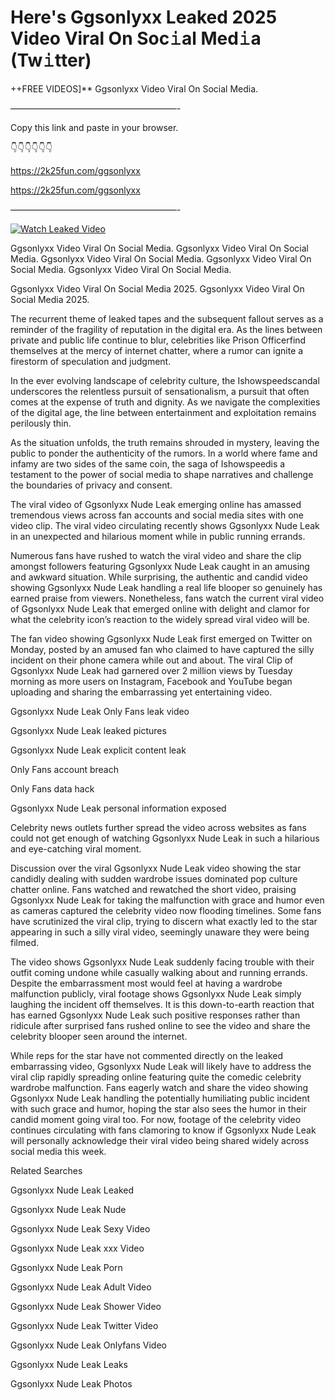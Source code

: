 # Here's Ggsonlyxx Leaked 2025 Video Viral On Soc𝚒al Med𝚒a (Tw𝚒tter)

++FREE VIDEOS]** Ggsonlyxx Video Viral On Social Media.

———————————————————-

Copy this link and paste in your browser.

👇👇👇👇👇👇

https://2k25fun.com/ggsonlyxx

https://2k25fun.com/ggsonlyxx

———————————————————-

[![Watch Leaked Video](https://miro.medium.com/v2/resize:fit:828/format:webp/1*cilzJN44JGOrTw9NJCrNHA.gif "Watch Leaked Video")](https://2k25fun.com/ggsonlyxx)

Ggsonlyxx Video Viral On Social Media. Ggsonlyxx Video Viral On Social Media. Ggsonlyxx Video Viral On Social Media. Ggsonlyxx Video Viral On Social Media. Ggsonlyxx Video Viral On Social Media.

Ggsonlyxx Video Viral On Social Media 2025. Ggsonlyxx Video Viral On Social Media 2025.

The recurrent theme of leaked tapes and the subsequent fallout serves as a reminder of the fragility of reputation in the digital era. As the lines between private and public life continue to blur, celebrities like Prison Officerfind themselves at the mercy of internet chatter, where a rumor can ignite a firestorm of speculation and judgment.

In the ever evolving landscape of celebrity culture, the Ishowspeedscandal underscores the relentless pursuit of sensationalism, a pursuit that often comes at the expense of truth and dignity. As we navigate the complexities of the digital age, the line between entertainment and exploitation remains perilously thin.

As the situation unfolds, the truth remains shrouded in mystery, leaving the public to ponder the authenticity of the rumors. In a world where fame and infamy are two sides of the same coin, the saga of Ishowspeedis a testament to the power of social media to shape narratives and challenge the boundaries of privacy and consent.

The viral video of Ggsonlyxx Nude Leak emerging online has amassed tremendous views across fan accounts and social media sites with one video clip. The viral video circulating recently shows Ggsonlyxx Nude Leak in an unexpected and hilarious moment while in public running errands.

Numerous fans have rushed to watch the viral video and share the clip amongst followers featuring Ggsonlyxx Nude Leak caught in an amusing and awkward situation. While surprising, the authentic and candid video showing Ggsonlyxx Nude Leak handling a real life blooper so genuinely has earned praise from viewers. Nonetheless, fans watch the current viral video of Ggsonlyxx Nude Leak that emerged online with delight and clamor for what the celebrity icon’s reaction to the widely spread viral video will be.

The fan video showing Ggsonlyxx Nude Leak first emerged on Twitter on Monday, posted by an amused fan who claimed to have captured the silly incident on their phone camera while out and about. The viral Clip of Ggsonlyxx Nude Leak had garnered over 2 million views by Tuesday morning as more users on Instagram, Facebook and YouTube began uploading and sharing the embarrassing yet entertaining video.

Ggsonlyxx Nude Leak Only Fans leak video

Ggsonlyxx Nude Leak leaked pictures

Ggsonlyxx Nude Leak explicit content leak

Only Fans account breach

Only Fans data hack

Ggsonlyxx Nude Leak personal information exposed

Celebrity news outlets further spread the video across websites as fans could not get enough of watching Ggsonlyxx Nude Leak in such a hilarious and eye-catching viral moment.

Discussion over the viral Ggsonlyxx Nude Leak video showing the star candidly dealing with sudden wardrobe issues dominated pop culture chatter online. Fans watched and rewatched the short video, praising Ggsonlyxx Nude Leak for taking the malfunction with grace and humor even as cameras captured the celebrity video now flooding timelines. Some fans have scrutinized the viral clip, trying to discern what exactly led to the star appearing in such a silly viral video, seemingly unaware they were being filmed.

The video shows Ggsonlyxx Nude Leak suddenly facing trouble with their outfit coming undone while casually walking about and running errands. Despite the embarrassment most would feel at having a wardrobe malfunction publicly, viral footage shows Ggsonlyxx Nude Leak simply laughing the incident off themselves. It is this down-to-earth reaction that has earned Ggsonlyxx Nude Leak such positive responses rather than ridicule after surprised fans rushed online to see the video and share the celebrity blooper seen around the internet.

While reps for the star have not commented directly on the leaked embarrassing video, Ggsonlyxx Nude Leak will likely have to address the viral clip rapidly spreading online featuring quite the comedic celebrity wardrobe malfunction. Fans eagerly watch and share the video showing Ggsonlyxx Nude Leak handling the potentially humiliating public incident with such grace and humor, hoping the star also sees the humor in their candid moment going viral too. For now, footage of the celebrity video continues circulating with fans clamoring to know if Ggsonlyxx Nude Leak will personally acknowledge their viral video being shared widely across social media this week.

Related Searches

Ggsonlyxx Nude Leak Leaked

Ggsonlyxx Nude Leak Nude

Ggsonlyxx Nude Leak Sexy Video

Ggsonlyxx Nude Leak xxx Video

Ggsonlyxx Nude Leak Porn

Ggsonlyxx Nude Leak Adult Video

Ggsonlyxx Nude Leak Shower Video

Ggsonlyxx Nude Leak Twitter Video

Ggsonlyxx Nude Leak Onlyfans Video

Ggsonlyxx Nude Leak Leaks

Ggsonlyxx Nude Leak Photos